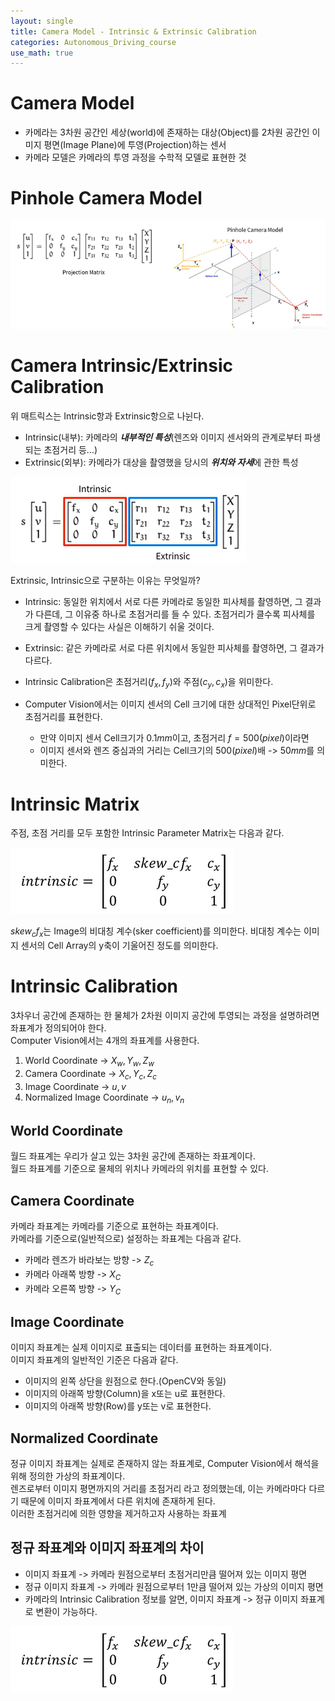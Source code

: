 ```yaml
---
layout: single
title: Camera Model - Intrinsic & Extrinsic Calibration
categories: Autonomous_Driving_course
use_math: true
---
```


# Camera Model
* 카메라는 3차원 공간인 세상(world)에 존재하는 대상(Object)를 2차원 공간인 이미지 평면(Image Plane)에 투영(Projection)하는 센서
* 카메라 모델은 카메라의 투영 과정을 수학적 모델로 표현한 것

# Pinhole Camera Model

![png](../../../images/Autonomous_Driving/Week13/8.png)
<br>

# Camera Intrinsic/Extrinsic Calibration
위 매트릭스는 Intrinsic항과 Extrinsic항으로 나뉜다.

- Intrinsic(내부): 카메라의 ***내부적인 특성***(렌즈와 이미지 센서와의 관계로부터 파생되는 초점거리 등...)
- Extrinsic(외부): 카메라가 대상을 촬영했을 당시의 ***위치와 자세***에 관한 특성

![png](../../../images/Autonomous_Driving/Week13/9.png)
<br>

Extrinsic, Intrinsic으로 구분하는 이유는 무엇일까?<br>
- Intrinsic: 동일한 위치에서 서로 다른 카메라로 동일한 피사체를 촬영하면, 그 결과가 다른데, 그 이유중 하나로 초점거리를 들 수 있다. 초점거리가 클수록 피사체를 크게 촬영할 수 있다는 사실은 이해하기 쉬울 것이다.
- Extrinsic: 같은 카메라로 서로 다른 위치에서 동일한 피사체를 촬영하면, 그 결과가 다르다.

- Intrinsic Calibration은 초점거리($f_x, f_y$)와 주점($c_y, c_x$)을 위미한다.
- Computer Vision에서는 이미지 센서의 Cell 크기에 대한 상대적인 Pixel단위로 초점거리를 표현한다.
    - 만약 이미지 센서 Cell크기가 $0.1mm$이고, 초점거리 $f = 500(pixel)$이라면
    - 이미지 센서와 렌즈 중심과의 거리는 Cell크기의 $500(pixel)$배 -> $50mm$를 의미한다.

# Intrinsic Matrix
주점, 초점 거리를 모두 포함한 Intrinsic Parameter Matrix는 다음과 같다.

![png](../../../images/Autonomous_Driving/Week13/10.png)
<br>

$skew_cf_x$는 Image의 비대칭 계수(sker coefficient)를 의미한다. 비대칭 계수는 이미지 센서의 Cell Array의 y축이 기울어진 정도를 의미한다.

# Intrinsic Calibration
3차우너 공간에 존재하는 한 물체가 2차원 이미지 공간에 투영되는 과정을 설명하려면 좌표계가 정의되어야 한다.<br>
Computer Vision에서는 4개의 좌표계를 사용한다.
1. World Coordinate -> $X_w, Y_w, Z_w$
2. Camera Coordinate -> $X_c, Y_c, Z_c$
3. Image Coordinate -> $u, v$
4. Normalized Image Coordinate -> $u_n, v_n$

## World Coordinate
월드 좌표계는 우리가 살고 있는 3차원 공간에 존재하는 좌표계이다.<br>
월드 좌표계를 기준으로 물체의 위치나 카메라의 위치를 표현할 수 있다.

## Camera Coordinate
카메라 좌표계는 카메라를 기준으로 표현하는 좌표계이다.<br>
카메라를 기준으로(일반적으로) 설정하는 좌표계는 다음과 같다.
- 카메라 렌즈가 바라보는 방향 -> $Z_c$
- 카메라 아래쪽 방향 -> $X_C$
- 카메라 오른쪽 방향 -> $Y_C$

## Image Coordinate
이미지 좌표계는 실제 이미지로 표출되는 데이터를 표현하는 좌표계이다.<br>
이미지 좌표계의 일반적인 기준은 다음과 같다.
- 이미지의 왼쪽 상단을 원점으로 한다.(OpenCV와 동일)
- 이미지의 아래쪽 방향(Column)을 x또는 u로 표현한다.
- 이미지의 아래쪽 방향(Row)를 y또는 v로 표현한다.

## Normalized Coordinate
정규 이미지 좌표계는 실제로 존재하지 않는 좌표계로, Computer Vision에서 해석을 위해 정의한 가상의 좌표계이다.<br>
렌즈로부터 이미지 평면까지의 거리를 초점거리 라고 정의했는데, 이는 카메라마다 다르기 때문에 이미지 좌표계에서 다른 위치에 존재하게 된다.<br>
이러한 초점거리에 의한 영향을 제거하고자 사용하는 좌표계

## 정규 좌표계와 이미지 좌표계의 차이
- 이미지 좌표계 -> 카메라 원점으로부터 초점거리만큼 떨어져 있는 이미지 평면
- 정규 이미지 좌표계 -> 카메라 원점으로부터 1만큼 떨어져 있는 가상의 이미지 평면
- 카메라의 Intrinsic Calibration 정보를 알면, 이미지 좌표계 -> 정규 이미지 좌표계로 변환이 가능하다.

![png](../../../images/Autonomous_Driving/Week13/10.png)
<br>